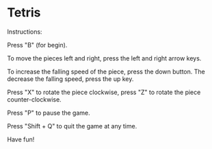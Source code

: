 # Tetris

Instructions:

Press "B" (for begin).

To move the pieces left and right, press the left and right arrow keys.

To increase the falling speed of the piece, press the down button. The decrease the falling speed, press the up key.

Press "X" to rotate the piece clockwise, press "Z" to rotate the piece counter-clockwise.

Press "P" to pause the game.

Press "Shift + Q" to quit the game at any time.

Have fun!
